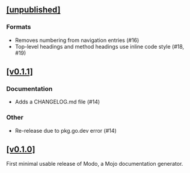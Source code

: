 ## [[unpublished]](https://github.com/mlange-42/modo/compare/v0.1.1...main)

### Formats

* Removes numbering from navigation entries (#16)
* Top-level headings and method headings use inline code style (#18, #19)

## [[v0.1.1]](https://github.com/mlange-42/modo/compare/v0.1.0...v0.1.1)

### Documentation

* Adds a CHANGELOG.md file (#14)

### Other

* Re-release due to pkg.go.dev error (#14)

## [[v0.1.0]](https://github.com/mlange-42/modo/tree/v0.1.0)

First minimal usable release of Modo, a Mojo documentation generator.
